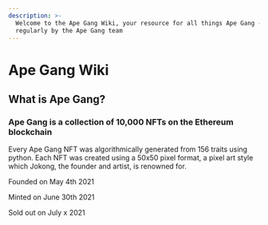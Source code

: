 ```yaml
---
description: >-
  Welcome to the Ape Gang Wiki, your resource for all things Ape Gang - updated
  regularly by the Ape Gang team
---
```


# Ape Gang Wiki

## What is Ape Gang?

### Ape Gang is a collection of 10,000 NFTs on the Ethereum blockchain

Every Ape Gang NFT was algorithmically generated from 156 traits using python. Each NFT was created using a 50x50 pixel format, a pixel art style which Jokong, the founder and artist, is renowned for.



Founded on May 4th 2021

Minted on June 30th 2021

Sold out on July x 2021

